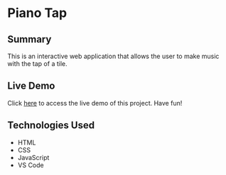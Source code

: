 # Piano Tap

## Summary
This is an interactive web application that allows the user to make music with the tap of a tile. 

## Live Demo
Click [here](https://piano-tap.victor-jr.com) to access the live demo of this project. Have fun!

## Technologies Used
- HTML
- CSS
- JavaScript
- VS Code

